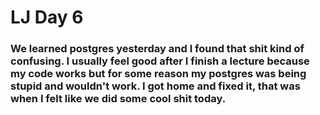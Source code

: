 # LJ Day 6

### We learned postgres yesterday and I found that shit kind of confusing. I usually feel good after I finish a lecture because my code works but for some reason my postgres was being stupid and wouldn't work. I got home and fixed it, that was when I felt like we did some cool shit today.
